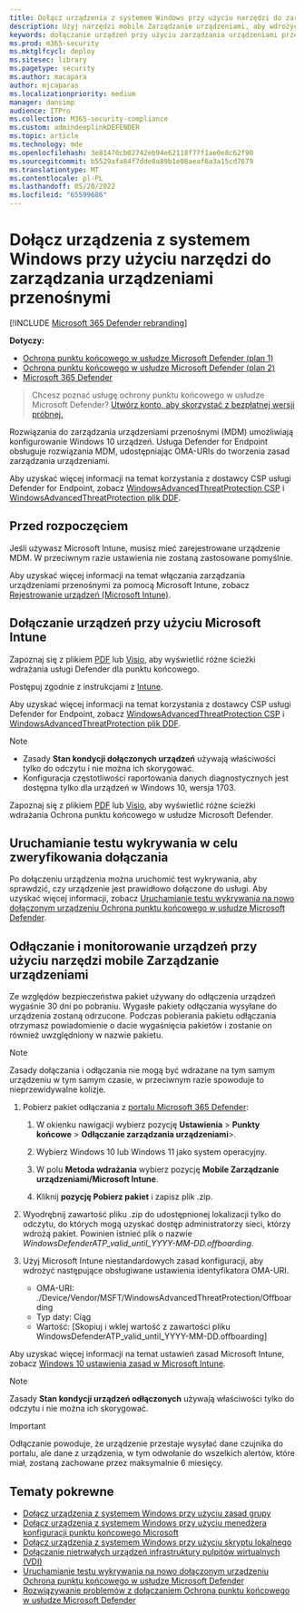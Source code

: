 ```yaml
---
title: Dołącz urządzenia z systemem Windows przy użyciu narzędzi do zarządzania urządzeniami przenośnymi
description: Użyj narzędzi mobile Zarządzanie urządzeniami, aby wdrożyć pakiet konfiguracji na urządzeniach, tak aby były one dołączane do usługi Defender for Endpoint.
keywords: dołączanie urządzeń przy użyciu zarządzania urządzeniami przenośnymi, zarządzania urządzeniami, dołączania Ochrona punktu końcowego w usłudze Microsoft Defender urządzeń, zarządzania urządzeniami przenośnymi
ms.prod: m365-security
ms.mktglfcycl: deploy
ms.sitesec: library
ms.pagetype: security
ms.author: macapara
author: mjcaparas
ms.localizationpriority: medium
manager: dansimp
audience: ITPro
ms.collection: M365-security-compliance
ms.custom: admindeeplinkDEFENDER
ms.topic: article
ms.technology: mde
ms.openlocfilehash: 3e81470cb02742eb94e62118f77f1ae0e8c62f90
ms.sourcegitcommit: b5529afa84f7dde0a89b1e08aeaf6a3a15cd7679
ms.translationtype: MT
ms.contentlocale: pl-PL
ms.lasthandoff: 05/20/2022
ms.locfileid: "65599686"
---
```

# <a name="onboard-windows-devices-using-mobile-device-management-tools"></a>Dołącz urządzenia z systemem Windows przy użyciu narzędzi do zarządzania urządzeniami przenośnymi

[!INCLUDE [Microsoft 365 Defender rebranding](../../includes/microsoft-defender.md)]

**Dotyczy:**
- [Ochrona punktu końcowego w usłudze Microsoft Defender (plan 1)](https://go.microsoft.com/fwlink/p/?linkid=2154037)
- [Ochrona punktu końcowego w usłudze Microsoft Defender (plan 2)](https://go.microsoft.com/fwlink/p/?linkid=2154037) 
- [Microsoft 365 Defender](https://go.microsoft.com/fwlink/?linkid=2118804)

> Chcesz poznać usługę ochrony punktu końcowego w usłudze Microsoft Defender? [Utwórz konto, aby skorzystać z bezpłatnej wersji próbnej.](https://signup.microsoft.com/create-account/signup?products=7f379fee-c4f9-4278-b0a1-e4c8c2fcdf7e&ru=https://aka.ms/MDEp2OpenTrial?ocid=docs-wdatp-configureendpointsmdm-abovefoldlink)

Rozwiązania do zarządzania urządzeniami przenośnymi (MDM) umożliwiają konfigurowanie Windows 10 urządzeń. Usługa Defender for Endpoint obsługuje rozwiązania MDM, udostępniając OMA-URIs do tworzenia zasad zarządzania urządzeniami.


Aby uzyskać więcej informacji na temat korzystania z dostawcy CSP usługi Defender for Endpoint, zobacz [WindowsAdvancedThreatProtection CSP](https://msdn.microsoft.com/library/windows/hardware/mt723296(v=vs.85).aspx) i [WindowsAdvancedThreatProtection plik DDF](https://msdn.microsoft.com/library/windows/hardware/mt723297(v=vs.85).aspx).

## <a name="before-you-begin"></a>Przed rozpoczęciem

Jeśli używasz Microsoft Intune, musisz mieć zarejestrowane urządzenie MDM. W przeciwnym razie ustawienia nie zostaną zastosowane pomyślnie.

Aby uzyskać więcej informacji na temat włączania zarządzania urządzeniami przenośnymi za pomocą Microsoft Intune, zobacz [Rejestrowanie urządzeń (Microsoft Intune)](/mem/intune/enrollment/device-enrollment).

## <a name="onboard-devices-using-microsoft-intune"></a>Dołączanie urządzeń przy użyciu Microsoft Intune

Zapoznaj się z plikiem [PDF](https://download.microsoft.com/download/5/6/0/5609001f-b8ae-412f-89eb-643976f6b79c/mde-deployment-strategy.pdf) lub [Visio](https://download.microsoft.com/download/5/6/0/5609001f-b8ae-412f-89eb-643976f6b79c/mde-deployment-strategy.vsdx), aby wyświetlić różne ścieżki wdrażania usługi Defender dla punktu końcowego.

Postępuj zgodnie z instrukcjami z [Intune](/mem/intune/protect/advanced-threat-protection-configure#enable-microsoft-defender-for-endpoint-in-intune).


Aby uzyskać więcej informacji na temat korzystania z dostawcy CSP usługi Defender for Endpoint, zobacz [WindowsAdvancedThreatProtection CSP](https://msdn.microsoft.com/library/windows/hardware/mt723296(v=vs.85).aspx) i [WindowsAdvancedThreatProtection plik DDF](https://msdn.microsoft.com/library/windows/hardware/mt723297(v=vs.85).aspx).

> [!NOTE]
>
> - Zasady **Stan kondycji dołączonych urządzeń** używają właściwości tylko do odczytu i nie można ich skorygować.
> - Konfiguracja częstotliwości raportowania danych diagnostycznych jest dostępna tylko dla urządzeń w Windows 10, wersja 1703.


Zapoznaj się z plikiem [PDF](https://download.microsoft.com/download/5/6/0/5609001f-b8ae-412f-89eb-643976f6b79c/mde-deployment-strategy.pdf) lub [Visio](https://download.microsoft.com/download/5/6/0/5609001f-b8ae-412f-89eb-643976f6b79c/mde-deployment-strategy.vsdx), aby wyświetlić różne ścieżki wdrażania Ochrona punktu końcowego w usłudze Microsoft Defender.

## <a name="run-a-detection-test-to-verify-onboarding"></a>Uruchamianie testu wykrywania w celu zweryfikowania dołączania
Po dołączeniu urządzenia można uruchomić test wykrywania, aby sprawdzić, czy urządzenie jest prawidłowo dołączone do usługi. Aby uzyskać więcej informacji, zobacz [Uruchamianie testu wykrywania na nowo dołączonym urządzeniu Ochrona punktu końcowego w usłudze Microsoft Defender](run-detection-test.md).


## <a name="offboard-and-monitor-devices-using-mobile-device-management-tools"></a>Odłączanie i monitorowanie urządzeń przy użyciu narzędzi mobile Zarządzanie urządzeniami

Ze względów bezpieczeństwa pakiet używany do odłączenia urządzeń wygaśnie 30 dni po pobraniu. Wygasłe pakiety odłączania wysyłane do urządzenia zostaną odrzucone. Podczas pobierania pakietu odłączania otrzymasz powiadomienie o dacie wygaśnięcia pakietów i zostanie on również uwzględniony w nazwie pakietu.

> [!NOTE]
> Zasady dołączania i odłączania nie mogą być wdrażane na tym samym urządzeniu w tym samym czasie, w przeciwnym razie spowoduje to nieprzewidywalne kolizje.

1. Pobierz pakiet odłączania z <a href="https://go.microsoft.com/fwlink/p/?linkid=2077139" target="_blank">portalu Microsoft 365 Defender</a>:

   1. W okienku nawigacji wybierz pozycję **Ustawienia** \> **Punkty końcowe** \> **Odłączanie zarządzania urządzeniami**\>.

   1. Wybierz Windows 10 lub Windows 11 jako system operacyjny.

   1. W polu **Metoda wdrażania** wybierz pozycję **Mobile Zarządzanie urządzeniami/Microsoft Intune**.

   1. Kliknij **pozycję Pobierz pakiet** i zapisz plik .zip.

2. Wyodrębnij zawartość pliku .zip do udostępnionej lokalizacji tylko do odczytu, do których mogą uzyskać dostęp administratorzy sieci, którzy wdrożą pakiet. Powinien istnieć plik o nazwie *WindowsDefenderATP_valid_until_YYYY-MM-DD.offboarding*.

3. Użyj Microsoft Intune niestandardowych zasad konfiguracji, aby wdrożyć następujące obsługiwane ustawienia identyfikatora OMA-URI.
   - OMA-URI: ./Device/Vendor/MSFT/WindowsAdvancedThreatProtection/Offboarding
   - Typ daty: Ciąg
   - Wartość: [Skopiuj i wklej wartość z zawartości pliku WindowsDefenderATP_valid_until_YYYY-MM-DD.offboarding]

Aby uzyskać więcej informacji na temat ustawień zasad Microsoft Intune, zobacz [Windows 10 ustawienia zasad w Microsoft Intune](/mem/intune/configuration/custom-settings-windows-10).

> [!NOTE]
> Zasady **Stan kondycji urządzeń odłączonych** używają właściwości tylko do odczytu i nie można ich skorygować.

> [!IMPORTANT]
> Odłączanie powoduje, że urządzenie przestaje wysyłać dane czujnika do portalu, ale dane z urządzenia, w tym odwołanie do wszelkich alertów, które miał, zostaną zachowane przez maksymalnie 6 miesięcy.

## <a name="related-topics"></a>Tematy pokrewne
- [Dołącz urządzenia z systemem Windows przy użyciu zasad grupy](configure-endpoints-gp.md)
- [Dołącz urządzenia z systemem Windows przy użyciu menedżera konfiguracji punktu końcowego Microsoft](configure-endpoints-sccm.md)
- [Dołącz urządzenia z systemem Windows przy użyciu skryptu lokalnego](configure-endpoints-script.md)
- [Dołączanie nietrwałych urządzeń infrastruktury pulpitów wirtualnych (VDI)](configure-endpoints-vdi.md)
- [Uruchamianie testu wykrywania na nowo dołączonym urządzeniu Ochrona punktu końcowego w usłudze Microsoft Defender](run-detection-test.md)
- [Rozwiązywanie problemów z dołączaniem Ochrona punktu końcowego w usłudze Microsoft Defender](troubleshoot-onboarding.md)
